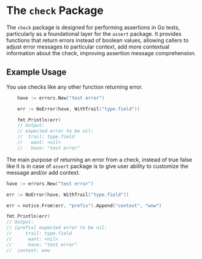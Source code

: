 # The `check` Package

The `check` package is designed for performing assertions in Go tests,
particularly as a foundational layer for the `assert` package. It provides
functions that return errors instead of boolean values, allowing callers to
adjust error messages to particular context, add more contextual information
about the check, improving assertion message comprehension.

## Example Usage

You use checks like any other function returning error.

```go
	have := errors.New("test error")

	err := NoError(have, WithTrail("type.field"))

	fmt.Println(err)
	// Output:
	// expected error to be nil:
	//	trail: type.field
	//	 want: <nil>
	//	 have: "test error"
```

The main purpose of returning an error from a check, instead of true false like 
it is in case of `assert` package is to give user ability to customize the 
message and/or add context. 

```go
have := errors.New("test error")

err := NoError(have, WithTrail("type.field"))

err = notice.From(err, "prefix").Append("context", "wow")

fmt.Println(err)
// Output:
// [prefix] expected error to be nil:
//	   trail: type.field
//	    want: <nil>
//	    have: "test error"
//	context: wow
```
